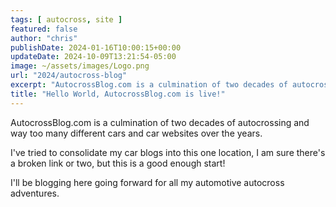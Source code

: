 ```yaml
---
tags: [ autocross, site ]
featured: false
author: "chris"
publishDate: 2024-01-16T10:00:15+00:00
updateDate: 2024-10-09T13:21:54-05:00
image: ~/assets/images/Logo.png
url: "2024/autocross-blog"
excerpt: "AutocrossBlog.com is a culmination of two decades of autocrossing and way too many different cars and car websites over the years."
title: "Hello World, AutocrossBlog.com is live!"
---
```


AutocrossBlog.com is a culmination of two decades of autocrossing and way too many different cars and car websites over the years.

I've tried to consolidate my car blogs into this one location, I am sure there's a broken link or two, but this is a good enough start!

I'll be blogging here going forward for all my automotive autocross adventures.
